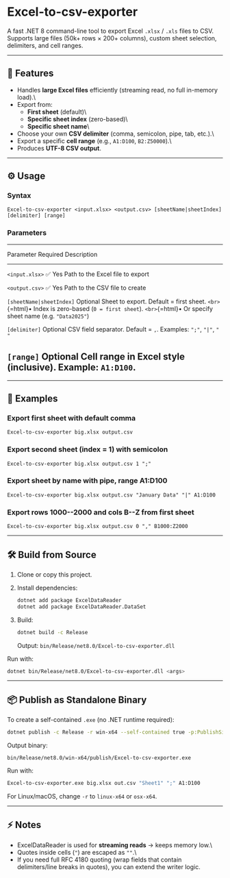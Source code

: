 # Excel-to-csv-exporter

A fast .NET 8 command-line tool to export Excel `.xlsx` / `.xls` files
to CSV.\
Supports large files (50k+ rows × 200+ columns), custom sheet selection,
delimiters, and cell ranges.

------------------------------------------------------------------------

## 🚀 Features

-   Handles **large Excel files** efficiently (streaming read, no full
    in-memory load).\
-   Export from:
    -   **First sheet** (default)\
    -   **Specific sheet index** (zero-based)\
    -   **Specific sheet name**\
-   Choose your own **CSV delimiter** (comma, semicolon, pipe, tab,
    etc.).\
-   Export a specific **cell range** (e.g., `A1:D100`, `B2:Z50000`).\
-   Produces **UTF-8 CSV output**.

------------------------------------------------------------------------

## ⚙️ Usage

### Syntax

    Excel-to-csv-exporter <input.xlsx> <output.csv> [sheetName|sheetIndex] [delimiter] [range]

### Parameters

  ------------------------------------------------------------------------
  Parameter                      Required          Description
  ------------------------------ ----------------- -----------------------
  `<input.xlsx>`                 ✅ Yes            Path to the Excel file
                                                   to export

  `<output.csv>`                 ✅ Yes            Path to the CSV file to
                                                   create

  `[sheetName|sheetIndex]`       Optional          Sheet to export.
                                                   Default = first sheet.
                                                   `<br>`{=html}• Index is
                                                   zero-based
                                                   (`0 = first sheet`).
                                                   `<br>`{=html}• Or
                                                   specify sheet name
                                                   (e.g. `"Data2025"`)

  `[delimiter]`                  Optional          CSV field separator.
                                                   Default = `,`.
                                                   Examples: `";"`, `"|"`,
                                                   `"   "`

  `[range]`                      Optional          Cell range in Excel
                                                   style (inclusive).
                                                   Example: `A1:D100`.
  ------------------------------------------------------------------------

------------------------------------------------------------------------

## 📖 Examples

### Export first sheet with default comma

    Excel-to-csv-exporter big.xlsx output.csv

### Export second sheet (index = 1) with semicolon

    Excel-to-csv-exporter big.xlsx output.csv 1 ";"

### Export sheet by name with pipe, range A1:D100

    Excel-to-csv-exporter big.xlsx output.csv "January Data" "|" A1:D100

### Export rows 1000--2000 and cols B--Z from first sheet

    Excel-to-csv-exporter big.xlsx output.csv 0 "," B1000:Z2000

------------------------------------------------------------------------

## 🛠️ Build from Source

1.  Clone or copy this project.

2.  Install dependencies:

    ``` bash
    dotnet add package ExcelDataReader
    dotnet add package ExcelDataReader.DataSet
    ```

3.  Build:

    ``` bash
    dotnet build -c Release
    ```

    Output: `bin/Release/net8.0/Excel-to-csv-exporter.dll`

Run with:

``` bash
dotnet bin/Release/net8.0/Excel-to-csv-exporter.dll <args>
```

------------------------------------------------------------------------

## 📦 Publish as Standalone Binary

To create a self-contained `.exe` (no .NET runtime required):

``` bash
dotnet publish -c Release -r win-x64 --self-contained true -p:PublishSingleFile=true
```

Output binary:

    bin/Release/net8.0/win-x64/publish/Excel-to-csv-exporter.exe

Run with:

``` bash
Excel-to-csv-exporter.exe big.xlsx out.csv "Sheet1" ";" A1:D100
```

For Linux/macOS, change `-r` to `linux-x64` or `osx-x64`.

------------------------------------------------------------------------

## ⚡ Notes

-   ExcelDataReader is used for **streaming reads** → keeps memory low.\
-   Quotes inside cells (`"`) are escaped as `""`.\
-   If you need full RFC 4180 quoting (wrap fields that contain
    delimiters/line breaks in quotes), you can extend the writer logic.
